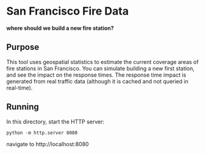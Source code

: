 # San Francisco Fire Data
**where should we build a new fire station?**

## Purpose

This tool uses geospatial statistics to estimate the current coverage areas of fire stations in San Francisco.  You can simulate building a new first station, and see the impact on the response times.  The response time impact is generated from real traffic data (although it is cached and not queried in real-time).

## Running

In this directory, start the HTTP server:

```python -m http.server 8080```

navigate to http://localhost:8080
